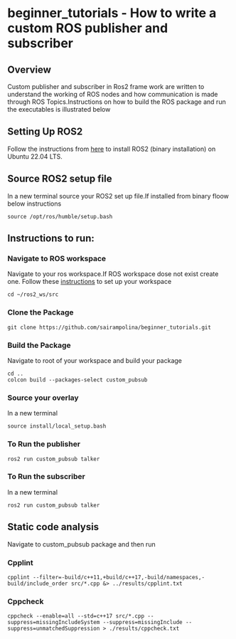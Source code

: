 # beginner_tutorials - How to write a custom ROS publisher and subscriber

## Overview
Custom publisher and subscriber in Ros2 frame work are written to understand the working of  ROS nodes and how communication is made through ROS Topics.Instructions on how to build the ROS package and run the executables is illustrated below

## Setting Up ROS2
Follow the instructions from [here](http://docs.ros.org/en/humble/Installation.html) to install ROS2 (binary installation) on Ubuntu 22.04 LTS.

## Source ROS2 setup file 
In a new terminal source your ROS2 set up file.If installed from binary floow below instructions
```
source /opt/ros/humble/setup.bash

```
## Instructions to run:
### Navigate to ROS workspace
Navigate to your ros workspace.If ROS workspace dose not exist create one. Follow these [instructions](http://docs.ros.org/en/humble/Tutorials/Beginner-Client-Libraries/Creating-A-Workspace/Creating-A-Workspace.html) to set up your workspace
```
cd ~/ros2_ws/src
```

### Clone the Package
```
git clone https://github.com/sairampolina/beginner_tutorials.git
```

### Build the Package 
Navigate to root of your workspace and build your package
```
cd ..
colcon build --packages-select custom_pubsub
```

### Source your overlay
In a new terminal
```
source install/local_setup.bash
```

### To Run the publisher
```
ros2 run custom_pubsub talker
```

### To Run the subscriber
In a new terminal
```
ros2 run custom_pubsub talker
```
## Static code analysis
Navigate to custom_pubsub package and then run

### Cpplint
```
cpplint --filter=-build/c++11,+build/c++17,-build/namespaces,-build/include_order src/*.cpp &> ../results/cpplint.txt
```
### Cppcheck
```
cppcheck --enable=all --std=c++17 src/*.cpp --suppress=missingIncludeSystem --suppress=missingInclude --suppress=unmatchedSuppression > ./results/cppcheck.txt
```
